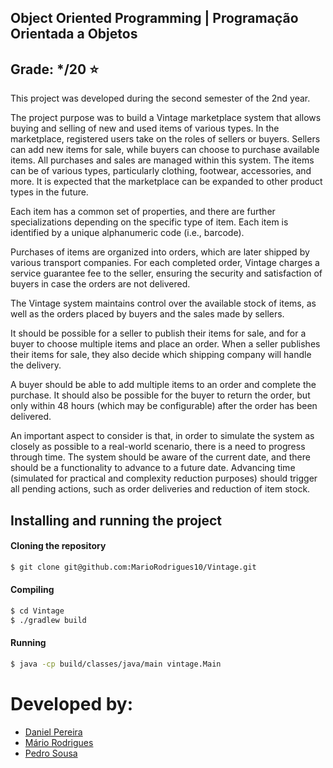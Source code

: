 ## Object Oriented Programming | Programação Orientada a Objetos
## Grade: */20 :star:

This project was developed during the second semester of the 2nd year.

The project purpose was to build a Vintage marketplace system that allows buying and selling of new and used items of various types. In the marketplace, registered users take on the roles of sellers or buyers. Sellers can add new items for sale, while buyers can choose to purchase available items. All purchases and sales are managed within this system. The items can be of various types, particularly clothing, footwear, accessories, and more. It is expected that the marketplace can be expanded to other product types in the future.

Each item has a common set of properties, and there are further specializations depending on the specific type of item. Each item is identified by a unique alphanumeric code (i.e., barcode).

Purchases of items are organized into orders, which are later shipped by various transport companies. For each completed order, Vintage charges a service guarantee fee to the seller, ensuring the security and satisfaction of buyers in case the orders are not delivered.

The Vintage system maintains control over the available stock of items, as well as the orders placed by buyers and the sales made by sellers.

It should be possible for a seller to publish their items for sale, and for a buyer to choose multiple items and place an order. When a seller publishes their items for sale, they also decide which shipping company will handle the delivery.

A buyer should be able to add multiple items to an order and complete the purchase. It should also be possible for the buyer to return the order, but only within 48 hours (which may be configurable) after the order has been delivered.

An important aspect to consider is that, in order to simulate the system as closely as possible to a real-world scenario, there is a need to progress through time. The system should be aware of the current date, and there should be a functionality to advance to a future date. Advancing time (simulated for practical and complexity reduction purposes) should trigger all pending actions, such as order deliveries and reduction of item stock.


## Installing and running the project


#### Cloning the repository
```bash
$ git clone git@github.com:MarioRodrigues10/Vintage.git
```

#### Compiling
```bash
$ cd Vintage
$ ./gradlew build
```

#### Running
```bash
$ java -cp build/classes/java/main vintage.Main
```

# Developed by:

- [Daniel Pereira](https://github.com/danielsp45)
- [Mário Rodrigues](https://github.com/MarioRodrigues10)
- [Pedro Sousa](https://github.com/Pdf0)

